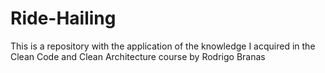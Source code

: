# Ride-Hailing
This is a repository with the application of the knowledge I acquired in the Clean Code and Clean Architecture course by Rodrigo Branas
